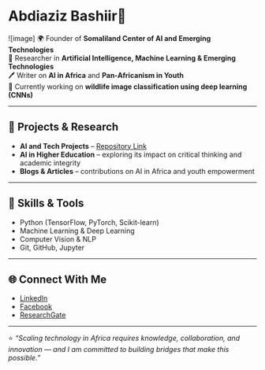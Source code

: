 # Abdiaziz Bashiir👋  
![image]
🌍 Founder of **Somaliland Center of AI and Emerging Technologies**  
📖 Researcher in **Artificial Intelligence, Machine Learning & Emerging Technologies**  
🖊️ Writer on **AI in Africa** and **Pan-Africanism in Youth**  
🔬 Currently working on **wildlife image classification using deep learning (CNNs)**  

---

## 🚀 Projects & Research  
- **AI and Tech Projects** – [Repository Link](#)  
- **AI in Higher Education** – exploring its impact on critical thinking and academic integrity  
- **Blogs & Articles** – contributions on AI in Africa and youth empowerment  

---

## 🔧 Skills & Tools  
- Python (TensorFlow, PyTorch, Scikit-learn)  
- Machine Learning & Deep Learning  
- Computer Vision & NLP  
- Git, GitHub, Jupyter  

---

## 🌐 Connect With Me  
- [LinkedIn](https://www.linkedin.com/in/abdiaziz-bashiir-b69b71208)  
- [Facebook](https://www.facebook.com/cabdicasiis.shbashiir/)  
- [ResearchGate](https://www.researchgate.net/profile/Abdiaziz-Bashiir)  

---

⭐️ *“Scaling technology in Africa requires knowledge, collaboration, and innovation — and I am committed to building bridges that make this possible.”*  
